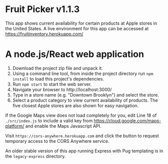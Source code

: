 # Fruit Picker v1.1.3

This app shows current availability for certain products at Apple stores in the United States. A live environment for this app can be accessed at https://fruitinventory.herokuapp.com/

# A node.js/React web application

1. Download the project zip file and unpack it.
2. Using a command line tool, from inside the project directory run `npm install` to load this project's dependencies.
3. Run `npm start` to start the web server.
4. Navigate your browser to http://localhost:3000/
5. Type in a store name (e.g. "Downtown Brooklyn") and select the store.
6. Select a product category to view current availability of products. The five closest Apple stores are also shown for easy navigation.

If the Google Maps view does not load completely for you, edit Line 18 of `./src/index.js` to include a valid key from https://cloud.google.com/maps-platform/ and enable the Maps Javascript API.

Visit `https://cors-anywhere.herokuapp.com` and click the button to request temporary access to the CORS Anywhere service.

An older stable version of this app running Express with Pug templating is in the `legacy-express` directory.
